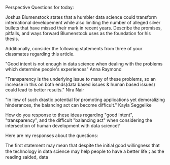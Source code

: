 Perspective Questions for today: 

Joshua Blumenstock states that a humbler data science could transform international developement while also limiting the number of alleged silver bullets that have missed their mark in recent years. Describe the promises, pitfalls, and ways forward Blumenstock uses as the foundation for his thesis.

Additionally, consider the following statements from three of your classmates regarding this article. 

"Good intent is not enough in data science when dealing with the problems which determine people's experiences" Anna Raymond

"Transparency is the underlying issue to many of these problems, so an increase in this on both ends(data based issues & human based issues) could lead to better results." Nira Nair

"In liew of such drastic potential for promoting applications yet demoralizing hinderances, the balancing act can become difficult." Kayla Seggelike

How do you response to these ideas regarding "good intent", "transparency", and the difficult "balancing act" when considering the intersection of human development with data science?

Here are my responses about the questions: 

The first statement may mean that despite the initial good willingness that the technology in data science may help people to have a better life；as the reading saided, data
